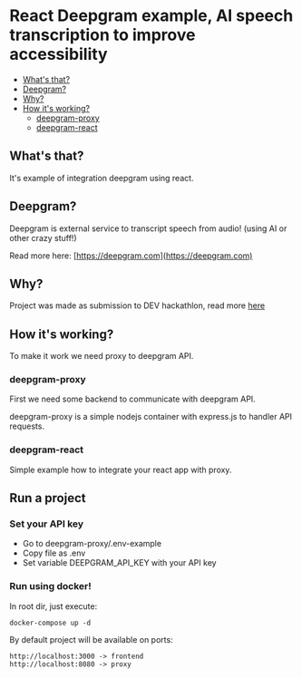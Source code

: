 # React Deepgram example, AI speech transcription to improve accessibility

-   [What's that?](#whats-that)
-   [Deepgram?](#deepgram)
-   [Why?](#why)
-   [How it's working?](#How-its-working)
    -   [deepgram-proxy](#deepgram-proxy)
    -   [deepgram-react](#deepgram-react)

## What's that?

It's example of integration deepgram using react.

## Deepgram?

Deepgram is external service to transcript speech from audio! (using AI or other crazy stuff!)

Read more here: [https://deepgram.com](https://deepgram.com)

## Why?

Project was made as submission to DEV hackathlon, read more [here](https://dev.to/devteam/join-us-for-a-new-kind-of-hackathon-on-dev-brought-to-you-by-deepgram-2bjd)

## How it's working?

To make it work we need proxy to deepgram API.
### deepgram-proxy

First we need some backend to communicate with deepgram API. 

deepgram-proxy is a simple nodejs container with express.js to handler API requests.

### deepgram-react

Simple example how to integrate your react app with proxy.

## Run a project

### Set your API key

- Go to deepgram-proxy/.env-example
- Copy file as .env
- Set variable DEEPGRAM_API_KEY with your API key

### Run using docker!

In root dir, just execute:

```
docker-compose up -d
```

By default project will be available on ports:

```
http://localhost:3000 -> frontend
http://localhost:8080 -> proxy
```
